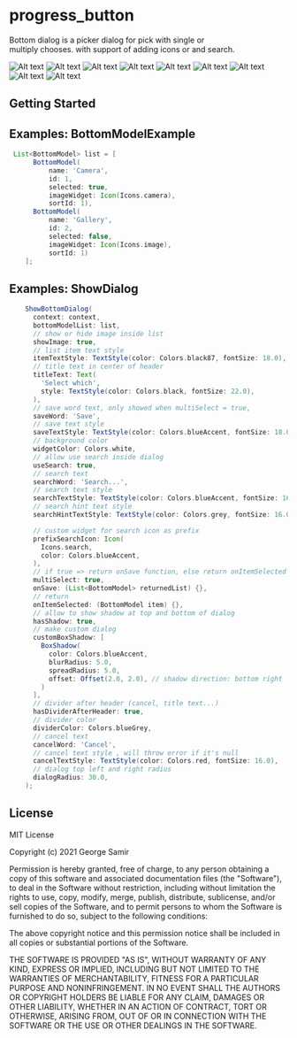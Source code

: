 # progress_button

Bottom dialog is a picker dialog for pick with single or  
multiply chooses. with support of adding icons or and search.

![Alt text](/screenShot/1.png?raw=true "1")
![Alt text](/screenShot/2.png?raw=true "2")
![Alt text](/screenShot/3.png?raw=true "3")
![Alt text](/screenShot/4.png?raw=true "4")
![Alt text](/screenShot/5.png?raw=true "5")
![Alt text](/screenShot/6.png?raw=true "6")
![Alt text](/screenShot/7.png?raw=true "7")
![Alt text](/screenShot/8.png?raw=true "8")
![Alt text](/screenShot/9.png?raw=true "9")

## Getting Started



## Examples: BottomModelExample
```groovy
 List<BottomModel> list = [
      BottomModel(
          name: 'Camera',
          id: 1,
          selected: true,
          imageWidget: Icon(Icons.camera),
          sortId: 1),
      BottomModel(
          name: 'Gallery',
          id: 2,
          selected: false,
          imageWidget: Icon(Icons.image),
          sortId: 1)
    ];
```
## Examples: ShowDialog
```groovy
    ShowBottomDialog(
      context: context,
      bottomModelList: list,
      // show or hide image inside list
      showImage: true,
      // list item text style
      itemTextStyle: TextStyle(color: Colors.black87, fontSize: 18.0),
      // title text in center of header
      titleText: Text(
        'Select which',
        style: TextStyle(color: Colors.black, fontSize: 22.0),
      ),
      // save word text, only showed when multiSelect = true,
      saveWord: 'Save',
      // save text style
      saveTextStyle: TextStyle(color: Colors.blueAccent, fontSize: 18.0),
      // background color
      widgetColor: Colors.white,
      // allow use search inside dialog
      useSearch: true,
      // search text
      searchWord: 'Search...',
      // search text style
      searchTextStyle: TextStyle(color: Colors.blueAccent, fontSize: 16.0),
      // search hint text style
      searchHintTextStyle: TextStyle(color: Colors.grey, fontSize: 16.0),

      // custom widget for search icon as prefix
      prefixSearchIcon: Icon(
        Icons.search,
        color: Colors.blueAccent,
      ),
      // if true => return onSave function, else return onItemSelected
      multiSelect: true,
      onSave: (List<BottomModel> returnedList) {},
      // return
      onItemSelected: (BottomModel item) {},
      // allow to show shadow at top and bottom of dialog
      hasShadow: true,
      // make custom dialog
      customBoxShadow: [
        BoxShadow(
          color: Colors.blueAccent,
          blurRadius: 5.0,
          spreadRadius: 5.0,
          offset: Offset(2.0, 2.0), // shadow direction: bottom right
        )
      ],
      // divider after header (cancel, title text...)
      hasDividerAfterHeader: true,
      // divider color
      dividerColor: Colors.blueGrey,
      // cancel text
      cancelWord: 'Cancel',
      // cancel text style , will throw error if it's null
      cancelTextStyle: TextStyle(color: Colors.red, fontSize: 16.0),
      // dialog top left and right radius
      dialogRadius: 30.0,
    );
```
License
--------
MIT License

Copyright (c) 2021 George Samir

Permission is hereby granted, free of charge, to any person obtaining a copy
of this software and associated documentation files (the "Software"), to deal
in the Software without restriction, including without limitation the rights
to use, copy, modify, merge, publish, distribute, sublicense, and/or sell
copies of the Software, and to permit persons to whom the Software is
furnished to do so, subject to the following conditions:

The above copyright notice and this permission notice shall be included in all
copies or substantial portions of the Software.

THE SOFTWARE IS PROVIDED "AS IS", WITHOUT WARRANTY OF ANY KIND, EXPRESS OR
IMPLIED, INCLUDING BUT NOT LIMITED TO THE WARRANTIES OF MERCHANTABILITY,
FITNESS FOR A PARTICULAR PURPOSE AND NONINFRINGEMENT. IN NO EVENT SHALL THE
AUTHORS OR COPYRIGHT HOLDERS BE LIABLE FOR ANY CLAIM, DAMAGES OR OTHER
LIABILITY, WHETHER IN AN ACTION OF CONTRACT, TORT OR OTHERWISE, ARISING FROM,
OUT OF OR IN CONNECTION WITH THE SOFTWARE OR THE USE OR OTHER DEALINGS IN THE
SOFTWARE.